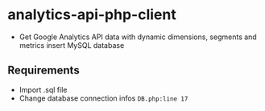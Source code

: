 # analytics-api-php-client

- Get Google Analytics API data with dynamic dimensions, segments and metrics insert MySQL database

## Requirements
- Import .sql file
- Change database connection infos `DB.php:line 17`